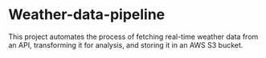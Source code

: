 # Weather-data-pipeline
This project automates the process of fetching real-time weather data from an API, transforming it for analysis, and storing it in an AWS S3 bucket.
